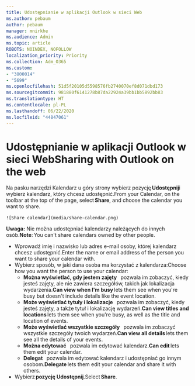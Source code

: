```yaml
---
title: Udostępnianie w aplikacji Outlook w sieci Web
ms.author: pebaum
author: pebaum
manager: mnirkhe
ms.audience: Admin
ms.topic: article
ROBOTS: NOINDEX, NOFOLLOW
localization_priority: Priority
ms.collection: Adm_O365
ms.custom:
- "3800014"
- "5699"
ms.openlocfilehash: 51d5f20105d5598576fb2740070ef8d071dbd173
ms.sourcegitcommit: 981880f6141278b87da22924a39bb1bb5892bb83
ms.translationtype: HT
ms.contentlocale: pl-PL
ms.lasthandoff: 06/22/2020
ms.locfileid: "44847061"
---
```

# <a name="sharing-with-outlook-on-the-web"></a><span data-ttu-id="c4ca8-102">Udostępnianie w aplikacji Outlook w sieci Web</span><span class="sxs-lookup"><span data-stu-id="c4ca8-102">Sharing with Outlook on the web</span></span>

<span data-ttu-id="c4ca8-103">Na pasku narzędzi Kalendarz u góry strony wybierz pozycję **Udostępnij**i wybierz kalendarz, który chcesz udostępnić.</span><span class="sxs-lookup"><span data-stu-id="c4ca8-103">From your Calendar, on the toolbar at the top of the page, select **Share**, and choose the calendar you want to share.</span></span>

    ![Share calendar](media/share-calendar.png)

<span data-ttu-id="c4ca8-104">**Uwaga:** Nie można udostępniać kalendarzy należących do innych osób.</span><span class="sxs-lookup"><span data-stu-id="c4ca8-104">**Note**: You can't share calendars owned by other people.</span></span>

- <span data-ttu-id="c4ca8-105">Wprowadź imię i nazwisko lub adres e-mail osoby, której kalendarz chcesz udostępnić.</span><span class="sxs-lookup"><span data-stu-id="c4ca8-105">Enter the name or email address of the person you want to share your calendar with.</span></span>
- <span data-ttu-id="c4ca8-106">Wybierz sposób, w jaki dana osoba ma korzystać z kalendarza:</span><span class="sxs-lookup"><span data-stu-id="c4ca8-106">Choose how you want the person to use your calendar:</span></span>
    - <span data-ttu-id="c4ca8-107">**Można wyświetlać, gdy jestem zajęty**   pozwala im zobaczyć, kiedy jesteś zajęty, ale nie zawiera szczegółów, takich jak lokalizacja wydarzenia.</span><span class="sxs-lookup"><span data-stu-id="c4ca8-107">**Can view when I'm busy** lets them see when you're busy but doesn't include details like the event location.</span></span>
    - <span data-ttu-id="c4ca8-108">**Może wyświetlać tytuły i lokalizacje**   pozwala im zobaczyć, kiedy jesteś zajęty, a także tytuł i lokalizację wydarzeń.</span><span class="sxs-lookup"><span data-stu-id="c4ca8-108">**Can view titles and locations** lets them see when you're busy, as well as the title and location of events.</span></span>
    - <span data-ttu-id="c4ca8-109">**Może wyświetlać wszystkie szczegóły**   pozwala im zobaczyć wszystkie szczegóły twoich wydarzeń.</span><span class="sxs-lookup"><span data-stu-id="c4ca8-109">**Can view all details** lets them see all the details of your events.</span></span>
    - <span data-ttu-id="c4ca8-110">**Można edytować**   pozwala im edytować kalendarz.</span><span class="sxs-lookup"><span data-stu-id="c4ca8-110">**Can edit** lets them edit your calendar.</span></span>
    - <span data-ttu-id="c4ca8-111">**Delegat**   pozwala im edytować kalendarz i udostępniać go innym osobom.</span><span class="sxs-lookup"><span data-stu-id="c4ca8-111">**Delegate** lets them edit your calendar and share it with others.</span></span>
- <span data-ttu-id="c4ca8-112">Wybierz **pozycję Udostępnij**.</span><span class="sxs-lookup"><span data-stu-id="c4ca8-112">Select **Share**.</span></span>
